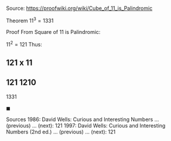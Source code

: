 # 

Source: https://proofwiki.org/wiki/Cube_of_11_is_Palindromic

Theorem
$11^3 = 1331$


Proof
From Square of 11 is Palindromic:

$11^2 = 121$
Thus:

 121
x 11
-----
 121
1210
-----
1331

$\blacksquare$


Sources
1986: David Wells: Curious and Interesting Numbers ... (previous) ... (next): $121$
1997: David Wells: Curious and Interesting Numbers (2nd ed.) ... (previous) ... (next): $121$




